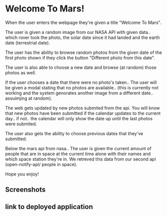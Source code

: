 # Welcome To Mars!

When the user enters the webpage they're given a title "Welcome To Mars".

The user is given a random image from our NASA API with given data.. which rover took the photo, the solar date since it had landed and the earth date (terrestrial date).

The user has the ability to browse random photos from the given date of the first photo shown if they click the button "Different photo from this date".

The user is also able to choose a new date and browse (at random) those photos as well.

If the user chooses a date that there were no photo's taken.. The user will be given a modal stating that no photos are available.. (this is currently not working and the system genorates another image from a different date.. assuimjing at random).

The web gets updated by new photos submited from the api. You will know that new photos have been submitted if the calendar updates to the current day.. if not.. the calendar will only show the date up until the last photos were submited.

The user also gets the ability to choose previous dates that they've submitted.

Below the mars api from nasa.. The user is given the current amount of people that are in space at the current time alone with their names and which space station they're in. We retreved this data from our second api (open-notify-api/ people in space).

Hope you enjoy!

## Screenshots

## link to deployed application
